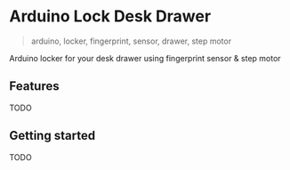 # Arduino Lock Desk Drawer
> arduino, locker, fingerprint, sensor, drawer, step motor

Arduino locker for your desk drawer using fingerprint sensor &amp; step motor

## Features

TODO

## Getting started

TODO


